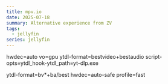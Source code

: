 ```yaml
---
title: mpv.io
date: 2025-07-18
summary: Alternative experience from ZV
tags:
  - jellyfin
series: jellyfin
---
```



hwdec=auto
vo=gpu
ytdl-format=bestvideo+bestaudio
script-opts=ytdl_hook-ytdl_path=yt-dlp.exe


ytdl-format=bv*+ba/best
hwdec=auto-safe
profile=fast
